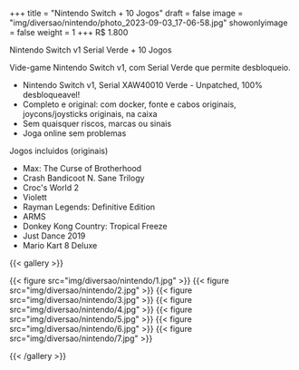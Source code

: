 +++
title = "Nintendo Switch + 10 Jogos"
draft = false
image = "img/diversao/nintendo/photo_2023-09-03_17-06-58.jpg"
showonlyimage = false
weight = 1
+++
<span class="price">R$ 1.800</span>

Nintendo Switch v1 Serial Verde + 10 Jogos

<!--more-->

Vide-game Nintendo Switch v1, com Serial Verde que permite desbloqueio.

- Nintendo Switch v1, Serial XAW40010 Verde - Unpatched, 100% desbloqueavel!
- Completo e original: com docker, fonte e cabos originais, joycons/joysticks originais, na caixa
- Sem quaisquer riscos, marcas ou sinais 
- Joga online sem problemas

Jogos incluidos (originais)
- Max: The Curse of Brotherhood
- Crash Bandicoot N. Sane Trilogy
- Croc's World 2
- Violett
- Rayman Legends: Definitive Edition
- ARMS
- Donkey Kong Country: Tropical Freeze
- Just Dance 2019
- Mario Kart 8 Deluxe


{{< gallery >}}

{{< figure src="img/diversao/nintendo/1.jpg" >}}
{{< figure src="img/diversao/nintendo/2.jpg" >}}
{{< figure src="img/diversao/nintendo/3.jpg" >}}
{{< figure src="img/diversao/nintendo/4.jpg" >}}
{{< figure src="img/diversao/nintendo/5.jpg" >}}
{{< figure src="img/diversao/nintendo/6.jpg" >}}
{{< figure src="img/diversao/nintendo/7.jpg" >}}

{{< /gallery >}}
